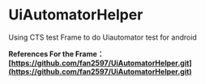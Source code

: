# UiAutomatorHelper
Using CTS test Frame to do Uiautomator test for android

**References For the Frame：[https://github.com/fan2597/UiAutomatorHelper.git](https://github.com/fan2597/UiAutomatorHelper.git)**

